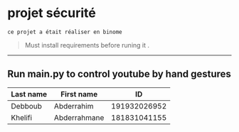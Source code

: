 # projet sécurité
    ce projet a était réaliser en binome

> Must install requirements before runing it 
.
---
## Run main.py to control youtube by hand gestures


| Last name   | First name  | ID           |
| ----------- | ----------- | ------------ |
| Debboub     | Abderrahim  | 191932026952 |
| Khelifi     | Abderrahmane| 181831041155 |
